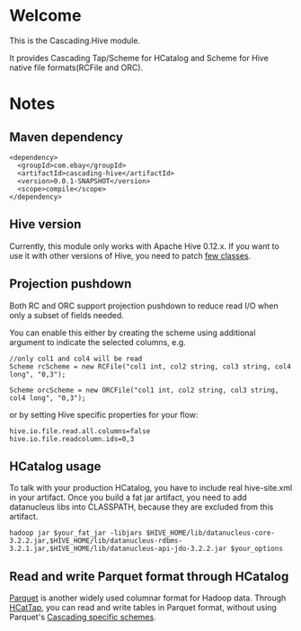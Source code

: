 # Welcome #

 This is the Cascading.Hive module.

 It provides Cascading Tap/Scheme for HCatalog and Scheme for Hive native file formats(RCFile and ORC).



# Notes #


Maven dependency
----------------
```
<dependency>
  <groupId>com.ebay</groupId>
  <artifactId>cascading-hive</artifactId>
  <version>0.0.1-SNAPSHOT</version>
  <scope>compile</scope>
</dependency> 
```
 

Hive version
------------
Currently, this module only works with Apache Hive 0.12.x. If you want to use it with other versions of Hive, you need to patch [few classes](https://github.com/branky/cascading.hive/tree/master/src/main/java/org/apache/hadoop/hive).




Projection pushdown
-------------------
Both RC and ORC support projection pushdown to reduce read I/O when only a subset of fields needed.


You can enable this either by creating the scheme using additional argument to indicate the selected columns, e.g.

```
//only col1 and col4 will be read
Scheme rcScheme = new RCFile("col1 int, col2 string, col3 string, col4 long", "0,3");

Scheme orcScheme = new ORCFile("col1 int, col2 string, col3 string, col4 long", "0,3");

```

or by setting Hive specific properties for your flow:

```
hive.io.file.read.all.columns=false
hive.io.file.readcolumn.ids=0,3
```


HCatalog usage
--------------
To talk with your production HCatalog, you have to include real hive-site.xml in your artifact. Once you build a fat jar artifact, you need to add datanucleus libs into CLASSPATH, because they are excluded from this artifact.

```
hadoop jar $your_fat_jar -libjars $HIVE_HOME/lib/datanucleus-core-3.2.2.jar,$HIVE_HOME/lib/datanucleus-rdbms-3.2.1.jar,$HIVE_HOME/lib/datanucleus-api-jdo-3.2.2.jar $your_options
```


Read and write Parquet format through HCatalog
----------------------------------------------
[Parquet](http://parquet.io/) is another widely used columnar format for Hadoop data. Through [HCatTap](https://github.com/branky/cascading.hive/blob/master/src/main/java/cascading/hcatalog/HCatTap.java), you can read and write tables in Parquet format, without using Parquet's [Cascading specific schemes](https://github.com/Parquet/parquet-mr/tree/master/parquet-cascading).


 



